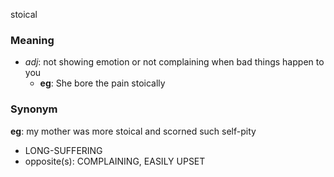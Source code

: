 stoical
### Meaning
+ _adj_: not showing emotion or not complaining when bad things happen to you
    + __eg__: She bore the pain stoically

### Synonym

__eg__: my mother was more stoical and scorned such self-pity

+ LONG-SUFFERING
+ opposite(s): COMPLAINING, EASILY UPSET


